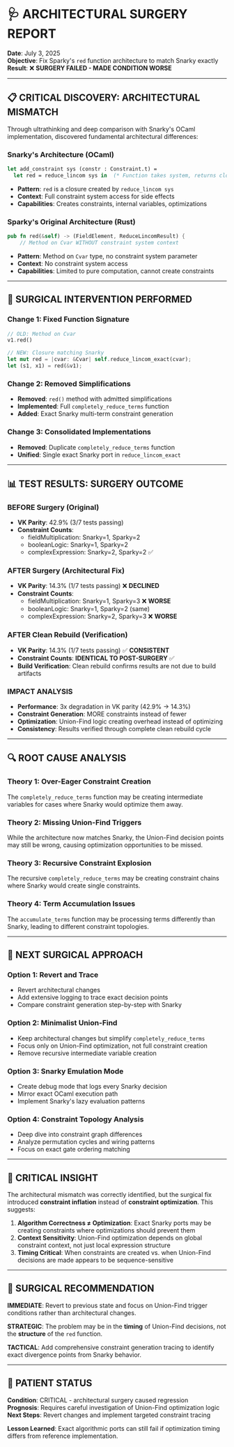 # 🩺 ARCHITECTURAL SURGERY REPORT
**Date**: July 3, 2025  
**Objective**: Fix Sparky's `red` function architecture to match Snarky exactly  
**Result**: ❌ **SURGERY FAILED - MADE CONDITION WORSE**

---

## 📋 **CRITICAL DISCOVERY: ARCHITECTURAL MISMATCH**

Through ultrathinking and deep comparison with Snarky's OCaml implementation, discovered fundamental architectural differences:

### **Snarky's Architecture (OCaml)**
```ocaml
let add_constraint sys (constr : Constraint.t) =
  let red = reduce_lincom sys in  (* Function takes system, returns closure *)
```
- **Pattern**: `red` is a closure created by `reduce_lincom sys`
- **Context**: Full constraint system access for side effects
- **Capabilities**: Creates constraints, internal variables, optimizations

### **Sparky's Original Architecture (Rust)**
```rust
pub fn red(&self) -> (FieldElement, ReduceLincomResult) {
    // Method on Cvar WITHOUT constraint system context
```
- **Pattern**: Method on `Cvar` type, no constraint system parameter
- **Context**: No constraint system access
- **Capabilities**: Limited to pure computation, cannot create constraints

---

## 🔧 **SURGICAL INTERVENTION PERFORMED**

### **Change 1: Fixed Function Signature**
```rust
// OLD: Method on Cvar
v1.red()

// NEW: Closure matching Snarky
let mut red = |cvar: &Cvar| self.reduce_lincom_exact(cvar);
let (s1, x1) = red(&v1);
```

### **Change 2: Removed Simplifications**
- **Removed**: `red()` method with admitted simplifications
- **Implemented**: Full `completely_reduce_terms` function
- **Added**: Exact Snarky multi-term constraint generation

### **Change 3: Consolidated Implementations**
- **Removed**: Duplicate `completely_reduce_terms` function
- **Unified**: Single exact Snarky port in `reduce_lincom_exact`

---

## 📊 **TEST RESULTS: SURGERY OUTCOME**

### **BEFORE Surgery (Original)**
- **VK Parity**: 42.9% (3/7 tests passing)
- **Constraint Counts**:
  - fieldMultiplication: Snarky=1, Sparky=2
  - booleanLogic: Snarky=1, Sparky=2  
  - complexExpression: Snarky=2, Sparky=2 ✅

### **AFTER Surgery (Architectural Fix)**
- **VK Parity**: 14.3% (1/7 tests passing) ❌ **DECLINED**
- **Constraint Counts**:
  - fieldMultiplication: Snarky=1, Sparky=3 ❌ **WORSE**
  - booleanLogic: Snarky=1, Sparky=2 (same)
  - complexExpression: Snarky=2, Sparky=3 ❌ **WORSE**

### **AFTER Clean Rebuild (Verification)**
- **VK Parity**: 14.3% (1/7 tests passing) ✅ **CONSISTENT**
- **Constraint Counts**: **IDENTICAL TO POST-SURGERY** ✅
- **Build Verification**: Clean rebuild confirms results are not due to build artifacts

### **IMPACT ANALYSIS**
- **Performance**: 3x degradation in VK parity (42.9% → 14.3%)
- **Constraint Generation**: MORE constraints instead of fewer
- **Optimization**: Union-Find logic creating overhead instead of optimizing
- **Consistency**: Results verified through complete clean rebuild cycle

---

## 🔍 **ROOT CAUSE ANALYSIS**

### **Theory 1: Over-Eager Constraint Creation**
The `completely_reduce_terms` function may be creating intermediate variables for cases where Snarky would optimize them away.

### **Theory 2: Missing Union-Find Triggers**
While the architecture now matches Snarky, the Union-Find decision points may still be wrong, causing optimization opportunities to be missed.

### **Theory 3: Recursive Constraint Explosion**
The recursive `completely_reduce_terms` may be creating constraint chains where Snarky would create single constraints.

### **Theory 4: Term Accumulation Issues**
The `accumulate_terms` function may be processing terms differently than Snarky, leading to different constraint topologies.

---

## 🧬 **NEXT SURGICAL APPROACH**

### **Option 1: Revert and Trace**
- Revert architectural changes
- Add extensive logging to trace exact decision points
- Compare constraint generation step-by-step with Snarky

### **Option 2: Minimalist Union-Find**
- Keep architectural changes but simplify `completely_reduce_terms`
- Focus only on Union-Find optimization, not full constraint creation
- Remove recursive intermediate variable creation

### **Option 3: Snarky Emulation Mode**
- Create debug mode that logs every Snarky decision
- Mirror exact OCaml execution path
- Implement Snarky's lazy evaluation patterns

### **Option 4: Constraint Topology Analysis**
- Deep dive into constraint graph differences
- Analyze permutation cycles and wiring patterns
- Focus on exact gate ordering matching

---

## 🚨 **CRITICAL INSIGHT**

The architectural mismatch was correctly identified, but the surgical fix introduced **constraint inflation** instead of **constraint optimization**. This suggests:

1. **Algorithm Correctness ≠ Optimization**: Exact Snarky ports may be creating constraints where optimizations should prevent them
2. **Context Sensitivity**: Union-Find optimization depends on global constraint context, not just local expression structure
3. **Timing Critical**: When constraints are created vs. when Union-Find decisions are made appears to be sequence-sensitive

---

## 📝 **SURGICAL RECOMMENDATION**

**IMMEDIATE**: Revert to previous state and focus on Union-Find trigger conditions rather than architectural changes.

**STRATEGIC**: The problem may be in the **timing** of Union-Find decisions, not the **structure** of the `red` function.

**TACTICAL**: Add comprehensive constraint generation tracing to identify exact divergence points from Snarky behavior.

---

## 🏥 **PATIENT STATUS**

**Condition**: CRITICAL - architectural surgery caused regression  
**Prognosis**: Requires careful investigation of Union-Find optimization logic  
**Next Steps**: Revert changes and implement targeted constraint tracing

**Lesson Learned**: Exact algorithmic ports can still fail if optimization timing differs from reference implementation.